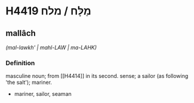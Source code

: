 # H4419 מַלָּח / מלח

## mallâch

_(mal-lawkh' | mahl-LAW | ma-LAHK)_

### Definition

masculine noun; from [[H4414]] in its second. sense; a sailor (as following 'the salt'); mariner.

- mariner, sailor, seaman

